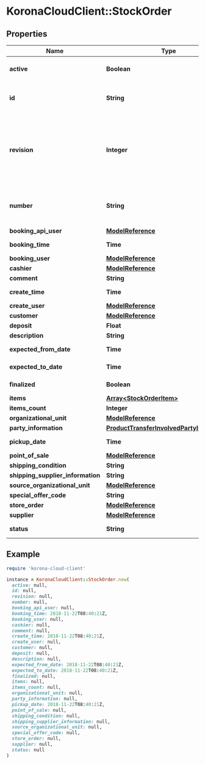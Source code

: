 # KoronaCloudClient::StockOrder

## Properties

| Name | Type | Description | Notes |
| ---- | ---- | ----------- | ----- |
| **active** | **Boolean** | indicates whether the object is active for use or not | [optional][readonly] |
| **id** | **String** | global object uuid (xxxxxxxx-xxxx-xxxx-xxxx-xxxxxxxxxxxx) | [optional] |
| **revision** | **Integer** | the revision number of the object. revision numbers are unique per object-type. there is is no object of the same type with identical revision numbers. | [optional][readonly] |
| **number** | **String** | number of the object, like it is set in backoffice; will be removed when active&#x3D;false | [optional] |
| **booking_api_user** | [**ModelReference**](ModelReference.md) |  | [optional] |
| **booking_time** | **Time** | yyyy-MM-dd&#39;T&#39;HH:mm:ssXXX | [optional] |
| **booking_user** | [**ModelReference**](ModelReference.md) |  | [optional] |
| **cashier** | [**ModelReference**](ModelReference.md) |  | [optional] |
| **comment** | **String** |  | [optional] |
| **create_time** | **Time** | yyyy-MM-dd&#39;T&#39;HH:mm:ssXXX | [optional] |
| **create_user** | [**ModelReference**](ModelReference.md) |  | [optional] |
| **customer** | [**ModelReference**](ModelReference.md) |  | [optional] |
| **deposit** | **Float** |  | [optional] |
| **description** | **String** |  | [optional] |
| **expected_from_date** | **Time** | yyyy-MM-dd&#39;T&#39;HH:mm:ssXXX | [optional] |
| **expected_to_date** | **Time** | yyyy-MM-dd&#39;T&#39;HH:mm:ssXXX | [optional] |
| **finalized** | **Boolean** |  | [optional][readonly] |
| **items** | [**Array&lt;StockOrderItem&gt;**](StockOrderItem.md) |  | [optional] |
| **items_count** | **Integer** |  | [optional] |
| **organizational_unit** | [**ModelReference**](ModelReference.md) |  | [optional] |
| **party_information** | [**ProductTransferInvolvedPartyInformation**](ProductTransferInvolvedPartyInformation.md) |  | [optional] |
| **pickup_date** | **Time** | yyyy-MM-dd&#39;T&#39;HH:mm:ssXXX | [optional] |
| **point_of_sale** | [**ModelReference**](ModelReference.md) |  | [optional] |
| **shipping_condition** | **String** |  | [optional] |
| **shipping_supplier_information** | **String** |  | [optional] |
| **source_organizational_unit** | [**ModelReference**](ModelReference.md) |  | [optional] |
| **special_offer_code** | **String** |  | [optional] |
| **store_order** | [**ModelReference**](ModelReference.md) |  | [optional] |
| **supplier** | [**ModelReference**](ModelReference.md) |  | [optional] |
| **status** | **String** |  | [optional][readonly] |

## Example

```ruby
require 'korona-cloud-client'

instance = KoronaCloudClient::StockOrder.new(
  active: null,
  id: null,
  revision: null,
  number: null,
  booking_api_user: null,
  booking_time: 2018-11-22T08:40:21Z,
  booking_user: null,
  cashier: null,
  comment: null,
  create_time: 2018-11-22T08:40:21Z,
  create_user: null,
  customer: null,
  deposit: null,
  description: null,
  expected_from_date: 2018-11-22T08:40:21Z,
  expected_to_date: 2018-11-22T08:40:21Z,
  finalized: null,
  items: null,
  items_count: null,
  organizational_unit: null,
  party_information: null,
  pickup_date: 2018-11-22T08:40:21Z,
  point_of_sale: null,
  shipping_condition: null,
  shipping_supplier_information: null,
  source_organizational_unit: null,
  special_offer_code: null,
  store_order: null,
  supplier: null,
  status: null
)
```

